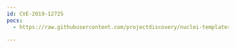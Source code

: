 ```yaml
---
id: CVE-2019-12725
pocs:
  - https://raw.githubusercontent.com/projectdiscovery/nuclei-templates/master/cves/2019/CVE-2019-12725.yaml

---
```

